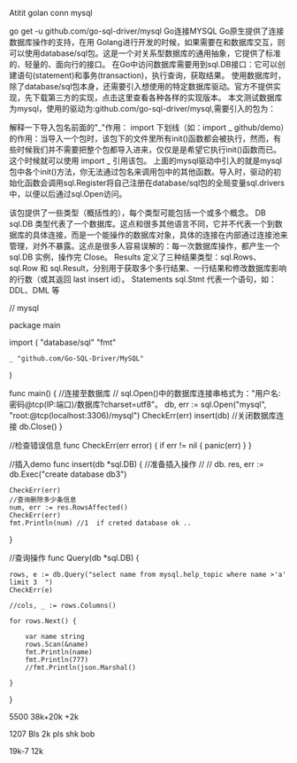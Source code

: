 Atitit golan conn mysql



go get -u github.com/go-sql-driver/mysql
Go连接MYSQL
Go原生提供了连接数据库操作的支持，在用 Golang进行开发的时候，如果需要在和数据库交互，则可以使用database/sql包。这是一个对关系型数据库的通用抽象，它提供了标准的、轻量的、面向行的接口。
在Go中访问数据库需要用到sql.DB接口：它可以创建语句(statement)和事务(transaction)，执行查询，获取结果。
使用数据库时，除了database/sql包本身，还需要引入想使用的特定数据库驱动。官方不提供实现，先下载第三方的实现，点击这里查看各种各样的实现版本。
本文测试数据库为mysql，使用的驱动为:github.com/go-sql-driver/mysql,需要引入的包为：


解释一下导入包名前面的"_"作用：
import 下划线（如：import _ github/demo）的作用：当导入一个包时，该包下的文件里所有init()函数都会被执行，然而，有些时候我们并不需要把整个包都导入进来，仅仅是是希望它执行init()函数而已。这个时候就可以使用 import _ 引用该包。
上面的mysql驱动中引入的就是mysql包中各个init()方法，你无法通过包名来调用包中的其他函数。导入时，驱动的初始化函数会调用sql.Register将自己注册在database/sql包的全局变量sql.drivers中，以便以后通过sql.Open访问。


该包提供了一些类型（概括性的），每个类型可能包括一个或多个概念。
DB
sql.DB 类型代表了一个数据库。这点和很多其他语言不同，它并不代表一个到数据库的具体连接，而是一个能操作的数据库对象，具体的连接在内部通过连接池来管理，对外不暴露。这点是很多人容易误解的：每一次数据库操作，都产生一个 sql.DB 实例，操作完 Close。
Results
定义了三种结果类型：sql.Rows、sql.Row 和 sql.Result，分别用于获取多个多行结果、一行结果和修改数据库影响的行数（或其返回 last insert id）。
Statements
sql.Stmt 代表一个语句，如：DDL、DML 等



// mysql

package main

import (
	"database/sql"
	"fmt"

	_ "github.com/Go-SQL-Driver/MySQL"
)

func main() {
	//连接至数据库
	// sql.Open()中的数据库连接串格式为："用户名:密码@tcp(IP:端口)/数据库?charset=utf8"。
	db, err := sql.Open("mysql", "root:@tcp(localhost:3306)/mysql")
	CheckErr(err)
	insert(db)
	//关闭数据库连接
	db.Close()
}

//检查错误信息
func CheckErr(err error) {
	if err != nil {
		panic(err)
	}
}

//插入demo
func insert(db *sql.DB) {
	//准备插入操作
	//
	//  db.
	res, err := db.Exec("create database db3")

	CheckErr(err)
	//查询删除多少条信息
	num, err := res.RowsAffected()
	CheckErr(err)
	fmt.Println(num) //1  if creted database ok ..

}

//查询操作
func Query(db *sql.DB) {

	rows, e := db.Query("select name from mysql.help_topic where name >'a' limit 3  ")
	CheckErr(e)

	//cols, _ := rows.Columns()

	for rows.Next() {

		var name string
		rows.Scan(&name)
		fmt.Println(name)
		fmt.Println(777)
		//fmt.Println(json.Marshal()

	}

}



5500
38k+20k   +2k

1207 Bls 2k pls shk bob  



19k-7  12k


